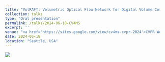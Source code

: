 ```yaml
---
title: "VolRAFT: Volumetric Optical Flow Network for Digital Volume Correlation of Synchrotron Radiation-based Micro-CT Images of Bone-Implant Interfaces"
collection: talks
type: "Oral presentation"
permalink: /talks/2024-06-18-CV4MS
excerpt: ''
venue: "<a href='https://sites.google.com/view/cv4ms-cvpr-2024'>CVPR Workshops - Computer Vision for Materials Science (CV4MS)</a>"
date: 2024-06-18
location: "Seattle, USA"
---
```


[![](https://img.youtube.com/vi/T9H2UkTeOxE/maxresdefault.jpg)](https://youtu.be/T9H2UkTeOxE?si=Rs6ppbgEsJSgjcHv&t=4860)
